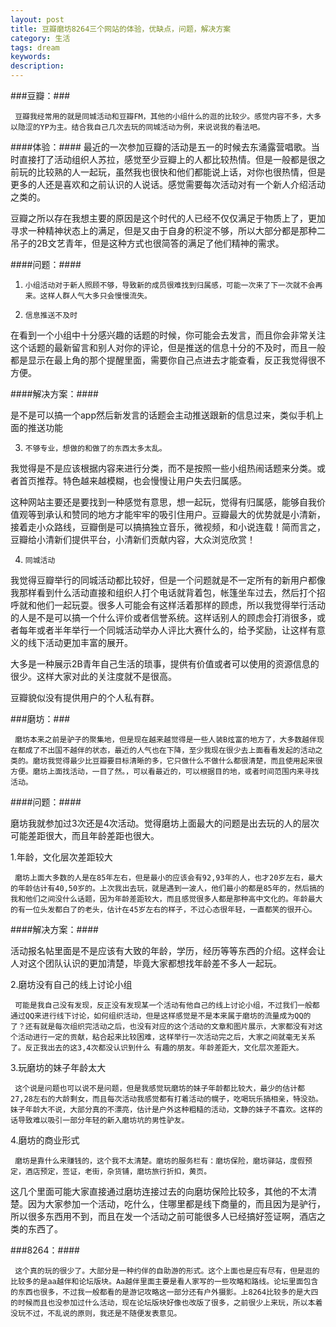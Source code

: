 ```yaml
---
layout: post
title: 豆瓣磨坊8264三个网站的体验，优缺点，问题，解决方案
category: 生活
tags: dream
keywords: 
description: 
---
```


###豆瓣：###

     豆瓣我经常用的就是同城活动和豆瓣FM，其他的小组什么的逛的比较少。感觉内容不多，大多以隐涩的YP为主。结合我自己几次去玩的同城活动为例，来说说我的看法吧。

####体验：####
     最近的一次参加豆瓣的活动是五一的时候去东涌露营唱歌。当时直接打了活动组织人苏拉，感觉至少豆瓣上的人都比较热情。但是一般都是很之前玩的比较熟的人一起玩，虽然我也很快和他们都能说上话，对你也很热情，但是更多的人还是喜欢和之前认识的人说话。感觉需要每次活动对有一个新人介绍活动之类的。

豆瓣之所以存在我想主要的原因是这个时代的人已经不仅仅满足于物质上了，更加寻求一种精神状态上的满足，但是又由于自身的积淀不够，所以大部分都是那种二吊子的2B文艺青年，但是这种方式也很简答的满足了他们精神的需求。

####问题：####

1.     小组活动对于新人照顾不够，导致新的成员很难找到归属感，可能一次来了下一次就不会再来。这样人群人气大多只会慢慢流失。

2.     信息推送不及时

在看到一个小组中十分感兴趣的话题的时候，你可能会去发言，而且你会非常关注这个话题的最新留言和别人对你的评论，但是推送的信息十分的不及时，而且一般都是显示在最上角的那个提醒里面，需要你自己点进去才能查看，反正我觉得很不方便。

####解决方案：####

是不是可以搞一个app然后新发言的话题会主动推送跟新的信息过来，类似手机上面的推送功能

3.     不够专业，想做的和做了的东西太多太乱。

我觉得是不是应该根据内容来进行分类，而不是按照一些小组热闹话题来分类。或者首页推荐。特色越来越模糊，也会慢慢让用户失去归属感。

这种网站主要还是要找到一种感觉有意思，想一起玩，觉得有归属感，能够自我价值观等到承认和赞同的地方才能牢牢的吸引住用户。豆瓣最大的优势就是小清新，接着走小众路线，豆瓣倒是可以搞搞独立音乐，微视频，和小说连载！简而言之，豆瓣给小清新们提供平台，小清新们贡献内容，大众浏览欣赏！

4.     同城活动

我觉得豆瓣举行的同城活动都比较好，但是一个问题就是不一定所有的新用户都像我那样看到什么活动直接和组织人打个电话就背着包，帐篷坐车过去，然后打个招呼就和他们一起玩耍。很多人可能会有这样活着那样的顾虑，所以我觉得举行活动的人是不是可以搞一个什么评价或者信誉系统。这样话别人的顾虑会打消很多，或者每年或者半年举行一个同城活动举办人评比大赛什么的，给予奖励，让这样有意义的线下活动更加丰富的展开。

大多是一种展示2B青年自己生活的琐事，提供有价值或者可以使用的资源信息的很少。这样大家对此的关注度就不是很高。

豆瓣貌似没有提供用户的个人私有群。


###磨坊：###
     
     磨坊本来之前是驴子的聚集地，但是现在越来越觉得是一些人装B炫富的地方了，大多数越伴现在都成了不出国不越伴的状态，最近的人气也在下降，至少我现在很少去上面看看发起的活动之类的。磨坊我觉得最少比豆瓣要目标清晰的多，它只做什么不做什么都很清楚，而且使用起来很方便。磨坊上面找活动，一目了然。，可以看最近的，可以根据目的地，或者时间范围内来寻找活动。

####问题：####

磨坊我就参加过3次还是4次活动。觉得磨坊上面最大的问题是出去玩的人的层次可能差距很大，而且年龄差距也很大。

1.年龄，文化层次差距较大
     
     磨坊上面大多数的人是在85年左右，但是最小的应该会有92,93年的人，也才20岁左右，最大的年龄估计有40,50岁的。上次我出去玩，就是遇到一波人，他们最小的都是85年的，然后搞的我和他们之间没什么话题，因为年龄差距较大，而且感觉很多人都是那种高中文化的。年龄最大的有一位头发都白了的老头，估计在45岁左右的样子，不过心态很年轻，一直都笑的很开心。

####解决方案：####

活动报名帖里面是不是应该有大致的年龄，学历，经历等等东西的介绍。这样会让人对这个团队认识的更加清楚，毕竟大家都想找年龄差不多人一起玩。

2.磨坊没有自己的线上讨论小组
     
     可能是我自己没有发现，反正没有发现某一个活动有他自己的线上讨论小组，不过我们一般都通过QQ来进行线下讨论，如何组织活动，但是这样感觉是不是本来属于磨坊的流量成为QQ的了？还有就是每次组织完活动之后，也没有对应的这个活动的文章和图片展示，大家都没有对这个活动进行一定的贡献，粘合起来比较困难，这样举行一次活动完之后，大家之间就毫无关系了。反正我出去的这3,4次都没认识到什么 有趣的朋友。年龄差距大，文化层次差距大。

3.玩磨坊的妹子年龄太大
    
     这个说是问题也可以说不是问题，但是我感觉玩磨坊的妹子年龄都比较大，最少的估计都27,28左右的大龄剩女，而且每次活动我感觉都有打着活动的幌子，吃喝玩乐搞相亲，特没劲。妹子年龄大不说，大部分真的不漂亮，估计是户外这种粗糙的活动，文静的妹子不喜欢。这样的话导致难以吸引一部分年轻的新入磨坊坑的男性驴友。

4.磨坊的商业形式
     
     磨坊是靠什么来赚钱的，这个我不太清楚。磨坊的服务栏有：磨坊保险，磨坊驿站，度假预定，酒店预定，签证，老街，杂货铺，磨坊旅行折扣，黄页。

这几个里面可能大家直接通过磨坊连接过去的向磨坊保险比较多，其他的不太清楚。因为大家参加一个活动，吃什么，住哪里都是线下商量的，而且因为是驴行，所以很多东西用不到，而且在发一个活动之前可能很多人已经搞好签证啊，酒店之类的东西了。    

###8264：####

     这个真的玩的很少了。大部分是一种约伴的自助游的形式。这个上面也是应有尽有，但是逛的比较多的是aa越伴和论坛版块。Aa越伴里面主要是看人家写的一些攻略和路线。论坛里面包含的东西也很多，不过我一般都看的是游记攻略这一部分还有户外摄影。上8264比较多的是大四的时候而且也没参加过什么活动，现在论坛版块好像也改版了很多，之前很少上来玩，所以本着没玩不过，不乱说的原则，我还是不随便发表意见。